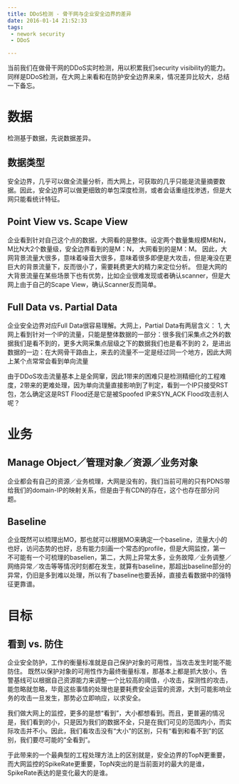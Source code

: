 ```yaml
---
title: DDoS检测 - 骨干网与企业安全边界的差异
date: 2016-01-14 21:52:33
tags:
 - nework security
 - DDoS

---
```


当前我们在做骨干网的DDoS实时检测，用以积累我们security visibility的能力。
同样是DDoS检测，在大网上来看和在防护安全边界来来，情况差异比较大，总结一下备忘。


# 数据

检测基于数据，先说数据差异。

## 数据类型

安全边界，几乎可以做全流量分析，而大网上，可获取的几乎只能是流量摘要数据。因此，安全边界可以做更细致的单包深度检测，或者会话重组找渗透，但是大网只能看统计特征。

## Point View vs. Scape View

企业看到针对自己这个点的数据，大网看的是整体。设定两个数量集规模M和N，M比N大2个数量级，安全边界看到的是M：N， 大网看到的是M：M。
因此，大网背景流量大很多，意味着噪音大很多，意味着很多即便是大攻击，但是淹没在更巨大的背景流量下，反而很小了，需要耗费更大的精力来定位分析。
但是大网的大背景流量在某些场景下也有优势，比如企业很难发现或者确认scanner，但是大网上由于自己的Scape View，确认Scanner反而简单。

## Full Data vs. Partial Data

企业安全边界对应Full Data很容易理解。大网上，Partial Data有两层含义：
1, 大网上看到针对一个IP的流量，只能是整体数据的一部分：很多我们采集点之外的数据我们是看不到的，更多大网采集点层级之下的数据我们也是看不到的
2，是进出数据的一边：在大网骨干路由上，来去的流量不一定是经过同一个地方，因此大网上某个点常常会看到单向流量

由于DDoS攻击流量基本上是全网窜，因此1带来的困难只是检测精细化的工程难度，2带来的更难处理，因为单向流量直接影响到了判定，看到一个IP只接受RST包，怎么确定这是RST Flood还是它是被Spoofed IP来SYN_ACK Flood攻击别人呢？

# 业务

## Manage Object／管理对象／资源／业务对象

企业都会有自己的资源／业务梳理，大网是没有的，我们当前可用的只有PDNS带给我们的domain-IP的映射关系，但是由于有CDN的存在，这个也存在部分问题。

## Baseline

企业既然可以梳理出MO，那也就可以根据MO来确定一个baseline，流量大小的也好，访问态势的也好，总有能力刻画一个常态的profile，但是大网监控，第一不可能有一个可梳理的baselien，第二，大网上异常太多，业务故障／业务调整／网络异常／攻击等等情况时刻都在发生，就算有baseline，那超出baseline部分的异常，仍旧是多到难以处理，所以有了baseline也要丢掉，直接去看数据中的强特征更靠谱。


# 目标

## 看到 vs. 防住
企业安全防护，工作的衡量标准就是自己保护对象的可用性，当攻击发生时能不能防住。
既然以保护对象的可用性作为最终衡量标准，那基本上都是抓大放小，告警基线可以根据自己资源能力来调整一个比较高的阈值，小攻击，探测性的攻击，能忽略就忽略，毕竟这些事情的处理也是要耗费安全运营的资源，大到可能影响业务的攻击一旦发生，那势必立即响应，以求安全。

我们做大网上的监控，更多的是想“看到”，大小都想看到。而且，更普遍的情况是，我们看到的小，只是因为我们的数据不全，只是在我们可见的范围内小，而实际攻击并不小。因此，我们看攻击没有“大小”的区别，只有“看到和看不到”的区别，我们要尽可能的“全看到”。

于此带来的一个最典型的工程处理方法上的区别就是，安全边界的TopN更重要，而大网监控的SpikeRate更重要，TopN突出的是当前面对的最大的是谁，SpikeRate表达的是变化最大的是谁。


